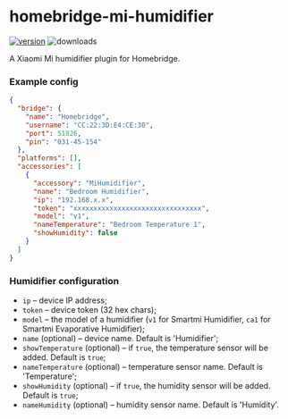 # homebridge-mi-humidifier

[![version](https://img.shields.io/npm/v/homebridge-mi-humidifier.svg)](https://www.npmjs.com/package/homebridge-mi-humidifier)
![downloads](https://img.shields.io/npm/dt/homebridge-mi-humidifier.svg)

A Xiaomi Mi humidifier plugin for Homebridge.

### Example config

```json
{
  "bridge": {
    "name": "Homebridge",
    "username": "CC:22:3D:E4:CE:30",
    "port": 51826,
    "pin": "031-45-154"
  },
  "platforms": [],
  "accessories": [
    {
      "accessory": "MiHumidifier",
      "name": "Bedroom Humidifier",
      "ip": "192.168.x.x",
      "token": "xxxxxxxxxxxxxxxxxxxxxxxxxxxxxxxx",
      "model": "v1",
      "nameTemperature": "Bedroom Temperature 1",
      "showHumidity": false
    }
  ]
}
```

### Humidifier configuration

- `ip` – device IP address;
- `token` – device token (32 hex chars);
- `model` – the model of a humidifier (`v1` for Smartmi Humidifier, `ca1` for Smartmi Evaporative Humidifier);
- `name` (optional) – device name. Default is 'Humidifier';
- `showTemperature` (optional) – if `true`, the temperature sensor will be added. Default is `true`;
- `nameTemperature` (optional) – temperature sensor name. Default is 'Temperature';
- `showHumidity` (optional) – if `true`, the humidity sensor will be added. Default is `true`;
- `nameHumidity` (optional) – humidity sensor name. Default is 'Humidity'.
